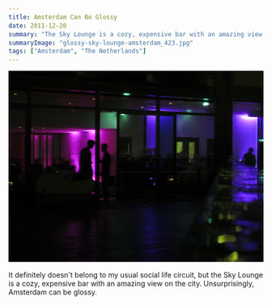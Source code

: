 ```yaml
---
title: Amsterdam Can Be Glossy
date: 2011-12-20
summary: "The Sky Lounge is a cozy, expensive bar with an amazing view on the city."
summaryImage: "glossy-sky-lounge-amsterdam_423.jpg"
tags: ["Amsterdam", "The Netherlands"]
---
```


![](glossy-sky-lounge-amsterdam_423.jpg)

It definitely doesn't belong to my usual social life circuit, but the Sky Lounge is a cozy, expensive bar with an amazing view on the city. Unsurprisingly, Amsterdam can be glossy.